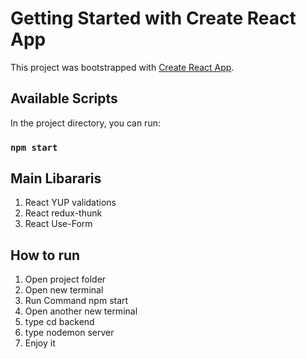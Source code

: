 # Getting Started with Create React App

This project was bootstrapped with [Create React App](https://github.com/facebook/create-react-app).

## Available Scripts

In the project directory, you can run:

### `npm start`

## Main Libararis
1. React YUP validations
2. React redux-thunk 
3. React Use-Form

## How to run
1. Open project folder 
2. Open new terminal
3. Run Command npm start
4. Open another new terminal
5. type cd backend
6. type nodemon server
7. Enjoy it 
